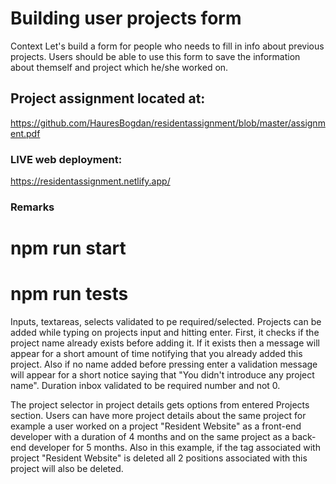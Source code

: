 # Building user projects form

Context
Let's build a form for people who needs to fill in info about previous projects.
Users should be able to use this form to save the information about themself
and project which he/she worked on.

## Project assignment located at:

https://github.com/HauresBogdan/residentassignment/blob/master/assignment.pdf

### LIVE web deployment:

https://residentassignment.netlify.app/

### Remarks

# npm run start
# npm run tests

Inputs, textareas, selects validated to pe required/selected.
Projects can be added while typing on projects input and hitting enter.
First, it checks if the project name already exists before adding it.
If it exists then a message will appear for a short amount of time notifying that you already added this project.
Also if no name added before pressing enter a validation message will appear for a short notice saying that "You didn't introduce any project name".
Duration inbox validated to be required number and not 0.

The project selector in project details gets options from entered Projects section.
Users can have more project details about the same project for example a user worked on a project "Resident Website" as a front-end developer with a duration of 4 months and on the same project as a back-end developer for 5 months. Also in this example, if the tag associated with project "Resident Website" is deleted all 2 positions associated with this project will also be deleted.    
